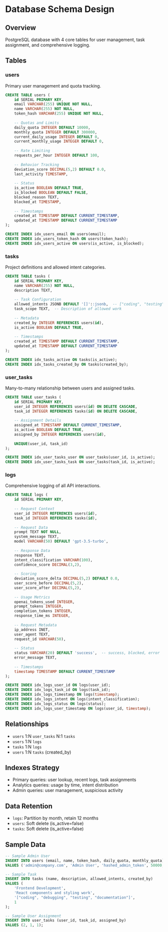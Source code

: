 # Database Schema Design

## Overview
PostgreSQL database with 4 core tables for user management, task assignment, and comprehensive logging.

## Tables

### users
Primary user management and quota tracking.

```sql
CREATE TABLE users (
    id SERIAL PRIMARY KEY,
    email VARCHAR(255) UNIQUE NOT NULL,
    name VARCHAR(255) NOT NULL,
    token_hash VARCHAR(255) UNIQUE NOT NULL,
    
    -- Quotas and Limits
    daily_quota INTEGER DEFAULT 10000,
    monthly_quota INTEGER DEFAULT 300000,
    current_daily_usage INTEGER DEFAULT 0,
    current_monthly_usage INTEGER DEFAULT 0,
    
    -- Rate Limiting
    requests_per_hour INTEGER DEFAULT 100,
    
    -- Behavior Tracking
    deviation_score DECIMAL(5,2) DEFAULT 0.0,
    last_activity TIMESTAMP,
    
    -- Status
    is_active BOOLEAN DEFAULT TRUE,
    is_blocked BOOLEAN DEFAULT FALSE,
    blocked_reason TEXT,
    blocked_at TIMESTAMP,
    
    -- Timestamps
    created_at TIMESTAMP DEFAULT CURRENT_TIMESTAMP,
    updated_at TIMESTAMP DEFAULT CURRENT_TIMESTAMP
);

CREATE INDEX idx_users_email ON users(email);
CREATE INDEX idx_users_token_hash ON users(token_hash);
CREATE INDEX idx_users_active ON users(is_active, is_blocked);
```

### tasks
Project definitions and allowed intent categories.

```sql
CREATE TABLE tasks (
    id SERIAL PRIMARY KEY,
    name VARCHAR(255) NOT NULL,
    description TEXT,
    
    -- Task Configuration
    allowed_intents JSONB DEFAULT '[]'::jsonb,  -- ["coding", "testing", "documentation"]
    task_scope TEXT,  -- Description of allowed work
    
    -- Metadata
    created_by INTEGER REFERENCES users(id),
    is_active BOOLEAN DEFAULT TRUE,
    
    -- Timestamps
    created_at TIMESTAMP DEFAULT CURRENT_TIMESTAMP,
    updated_at TIMESTAMP DEFAULT CURRENT_TIMESTAMP
);

CREATE INDEX idx_tasks_active ON tasks(is_active);
CREATE INDEX idx_tasks_created_by ON tasks(created_by);
```

### user_tasks
Many-to-many relationship between users and assigned tasks.

```sql
CREATE TABLE user_tasks (
    id SERIAL PRIMARY KEY,
    user_id INTEGER REFERENCES users(id) ON DELETE CASCADE,
    task_id INTEGER REFERENCES tasks(id) ON DELETE CASCADE,
    
    -- Assignment Details
    assigned_at TIMESTAMP DEFAULT CURRENT_TIMESTAMP,
    is_active BOOLEAN DEFAULT TRUE,
    assigned_by INTEGER REFERENCES users(id),
    
    UNIQUE(user_id, task_id)
);

CREATE INDEX idx_user_tasks_user ON user_tasks(user_id, is_active);
CREATE INDEX idx_user_tasks_task ON user_tasks(task_id, is_active);
```

### logs
Comprehensive logging of all API interactions.

```sql
CREATE TABLE logs (
    id SERIAL PRIMARY KEY,
    
    -- Request Context
    user_id INTEGER REFERENCES users(id),
    task_id INTEGER REFERENCES tasks(id),
    
    -- Request Data
    prompt TEXT NOT NULL,
    system_message TEXT,
    model VARCHAR(50) DEFAULT 'gpt-3.5-turbo',
    
    -- Response Data
    response TEXT,
    intent_classification VARCHAR(100),
    confidence_score DECIMAL(3,2),
    
    -- Scoring
    deviation_score_delta DECIMAL(5,2) DEFAULT 0.0,
    user_score_before DECIMAL(5,2),
    user_score_after DECIMAL(5,2),
    
    -- Usage Metrics
    openai_tokens_used INTEGER,
    prompt_tokens INTEGER,
    completion_tokens INTEGER,
    response_time_ms INTEGER,
    
    -- Request Metadata
    ip_address INET,
    user_agent TEXT,
    request_id VARCHAR(50),
    
    -- Status
    status VARCHAR(20) DEFAULT 'success',  -- success, blocked, error
    error_message TEXT,
    
    -- Timestamps
    timestamp TIMESTAMP DEFAULT CURRENT_TIMESTAMP
);

CREATE INDEX idx_logs_user_id ON logs(user_id);
CREATE INDEX idx_logs_task_id ON logs(task_id);
CREATE INDEX idx_logs_timestamp ON logs(timestamp);
CREATE INDEX idx_logs_intent ON logs(intent_classification);
CREATE INDEX idx_logs_status ON logs(status);
CREATE INDEX idx_logs_user_timestamp ON logs(user_id, timestamp);
```

## Relationships
- `users` 1:N `user_tasks` N:1 `tasks`
- `users` 1:N `logs`
- `tasks` 1:N `logs`
- `users` 1:N `tasks` (created_by)

## Indexes Strategy
- Primary queries: user lookup, recent logs, task assignments
- Analytics queries: usage by time, intent distribution
- Admin queries: user management, suspicious activity

## Data Retention
- `logs`: Partition by month, retain 12 months
- `users`: Soft delete (is_active=false)
- `tasks`: Soft delete (is_active=false)

## Sample Data
```sql
-- Sample Admin User
INSERT INTO users (email, name, token_hash, daily_quota, monthly_quota) 
VALUES ('admin@company.com', 'Admin User', 'hashed_admin_token', 50000, 1000000);

-- Sample Task
INSERT INTO tasks (name, description, allowed_intents, created_by) 
VALUES (
    'Frontend Development',
    'React components and styling work',
    '["coding", "debugging", "testing", "documentation"]',
    1
);

-- Sample User Assignment
INSERT INTO user_tasks (user_id, task_id, assigned_by) 
VALUES (2, 1, 1);
```